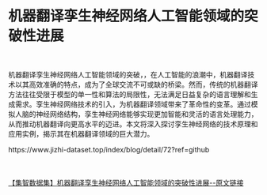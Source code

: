 <h1>机器翻译孪生神经网络人工智能领域的突破性进展</h1><br /><p>机器翻译孪生神经网络人工智能领域的突破，，在人工智能的浪潮中，机器翻译技术以其高效准确的特点，成为了全球交流不可或缺的桥梁。然而，传统的机器翻译方法往往受限于模型的单一性和算法的局限性，无法满足日益复杂的语言理解和生成需求。孪生神经网络技术的引入，为机器翻译领域带来了革命性的变革。通过模拟人脑的神经网络结构，孪生神经网络能够实现更加智能和灵活的语言处理能力，从而推动机器翻译向更高水平的迈进。本文将深入探讨孪生神经网络的技术原理和应用实例，揭示其在机器翻译领域的巨大潜力。</p><p>https://www.jizhi-dataset.top/index/blog/detail/72?ref=github</p><br /><br /><a href="https://www.jizhi-dataset.top/index/blog/detail/72?ref=github" target="_blank">【集智数据集】机器翻译孪生神经网络人工智能领域的突破性进展--原文链接</a>